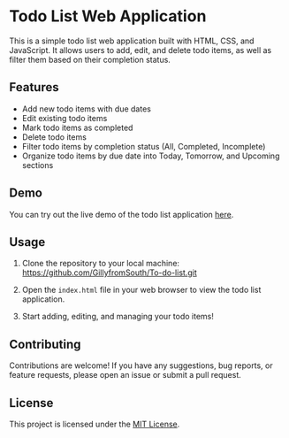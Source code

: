 # Todo List Web Application

This is a simple todo list web application built with HTML, CSS, and JavaScript. It allows users to add, edit, and delete todo items, as well as filter them based on their completion status.

## Features

- Add new todo items with due dates
- Edit existing todo items
- Mark todo items as completed
- Delete todo items
- Filter todo items by completion status (All, Completed, Incomplete)
- Organize todo items by due date into Today, Tomorrow, and Upcoming sections

## Demo

You can try out the live demo of the todo list application [here](https://to-do-list-pied-theta.vercel.app/).

## Usage

1. Clone the repository to your local machine: https://github.com/GillyfromSouth/To-do-list.git

2. Open the `index.html` file in your web browser to view the todo list application.

3. Start adding, editing, and managing your todo items!

## Contributing

Contributions are welcome! If you have any suggestions, bug reports, or feature requests, please open an issue or submit a pull request.

## License

This project is licensed under the [MIT License](LICENSE).

